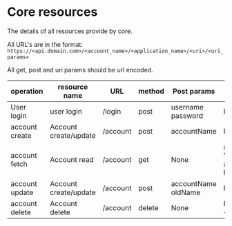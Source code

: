 Core resources
==============

The details of all resources provide by core.

All URL's are in the format: ```https://<api.domain.com>/<account_name>/<application_name>/<uri>/<uri_params>```

All get, post and uri params should be url encoded.

| operation | resource name | URL | method | Post params | Get params | URI params | Example |
| ------ | ------ | ------ | ------ | ------ | ------ | ------ | ------ |
| User login | user login | /login | post | username<br />password | None | None | https://my.api.com/gaterdata/core/login |
| account create | Account create/update | /account | post | accountName | None | None | https://my.api.com/gaterdata/core/account |
| account fetch | Account read | /account | get | None | accountName (if 'all' then all the accounts you have access to) | None | https://my.api.com/gaterdata/core/account |
| account update | Account create/update | /account | post | accountName<br />oldName | None | None | https://my.api.com/gaterdata/core/account |
| account delete | Account delete | /account | delete | None | Pos 0: <account_name> | None | https://my.api.com/gaterdata/core/account/my%20account |
